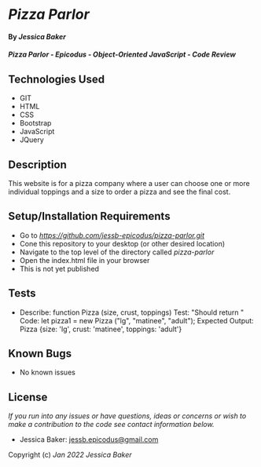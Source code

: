 # _Pizza Parlor_

#### By _**Jessica Baker**_ 

#### _Pizza Parlor - Epicodus - Object-Oriented JavaScript - Code Review_

## Technologies Used

* GIT
* HTML
* CSS
* Bootstrap
* JavaScript
* JQuery

## Description

This website is for a pizza company where a user can choose one or more individual toppings and a size to order a pizza and see the final cost.

## Setup/Installation Requirements

* Go to _https://github.com/jessb-epicodus/pizza-parlor.git_
* Cone this repository to your desktop (or other desired location)
* Navigate to the top level of the directory called _pizza-parlor_
* Open the index.html file in your browser
* This is not yet published

## Tests
* Describe: function Pizza (size, crust, toppings)
Test: "Should return "
Code: let pizza1 = new Pizza ("lg", "matinee", "adult");
Expected Output: Pizza {size: 'lg', crust: 'matinee', toppings: 'adult'}

## Known Bugs

* No known issues

## License

_If you run into any issues or have questions, ideas or concerns or wish to make a contribution to the code see contact information below._
* Jessica Baker: jessb.epicodus@gmail.com

Copyright (c) _Jan 2022_ _Jessica Baker_